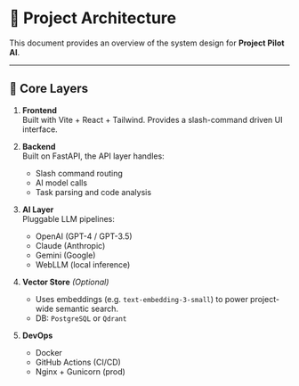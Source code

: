 # 🧱 Project Architecture

This document provides an overview of the system design for **Project Pilot AI**.

---

## 📐 Core Layers

1. **Frontend**  
   Built with Vite + React + Tailwind. Provides a slash-command driven UI interface.

2. **Backend**  
   Built on FastAPI, the API layer handles:
   - Slash command routing
   - AI model calls
   - Task parsing and code analysis

3. **AI Layer**  
   Pluggable LLM pipelines:
   - OpenAI (GPT-4 / GPT-3.5)
   - Claude (Anthropic)
   - Gemini (Google)
   - WebLLM (local inference)

4. **Vector Store** *(Optional)*  
   - Uses embeddings (e.g. `text-embedding-3-small`) to power project-wide semantic search.
   - DB: `PostgreSQL` or `Qdrant`

5. **DevOps**  
   - Docker
   - GitHub Actions (CI/CD)
   - Nginx + Gunicorn (prod)
